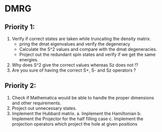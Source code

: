 # DMRG #

## Priority 1: ##

1. Verify if correct states are taken while truncating the density matrix.
    + pring the dmat eigenvalues and verify the degeneracy
    + Calculate the S^2 values and compare with the dmat degeneracies.
    + Project out the redundant spin states and verify if we get the same energies.
2. Why does S^2 give the correct values whereas Sz does not !?
3. Are you sure of having the correct S+, S- and Sz operators ?

## Priority 2: ##

1. Check if Mathematica would be able to handle the proper dimensions and other requirements.
2. Project out unnecessary states.
3. Implement the Hubbard matrix.
    a. Implement the Hamiltonian
    b. Implement the Projector for the half filling case
    c. Implement the projection operators which project the hole at given positions
